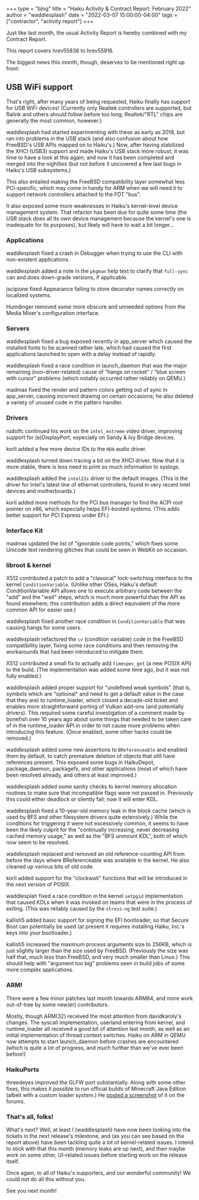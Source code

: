 +++
type = "blog"
title = "Haiku Activity & Contract Report: February 2022"
author = "waddlesplash"
date = "2022-03-07 15:00:00-04:00"
tags = ["contractor", "activity report"]
+++

Just like last month, the usual Activity Report is hereby combined with my Contract Report.

This report covers hrev55836 to hrev55916.

<!--more-->

The biggest news this month, though, deserves to be mentioned right up front:

## USB WiFi support

That's right, after many years of being requested, Haiku finally has support for USB WiFi devices! (Currently only Realtek controllers are supported, but Ralink and others should follow before too long; Realtek/"RTL" chips are generally the most common, however.)

waddlesplash had started experimenting with these as early as 2018, but ran into problems in the USB stack (and also confusion about how FreeBSD's USB APIs mapped on to Haiku's.) Now, after having stabilized the XHCI (USB3) support and made Haiku's USB stack more robust, it was time to have a look at this again; and now it has been completed and merged into the nightlies (but not before it uncovered a few last bugs in Haiku's USB subsystems.)

This also entailed making the FreeBSD compatibility layer somewhat less PCI-specific, which may come in handy for ARM when we will need it to support network controllers attached to the FDT "bus".

It also exposed some more weaknesses in Haiku's kernel-level device management system. That refactor has been due for quite some time (the USB stack does all its own device management because the kernel's one is inadequate for its purposes), but likely will have to wait a bit longer...

### Applications

waddlesplash fixed a crash in Debugger when trying to use the CLI with non-existent applications.

waddlesplash added a note in the `pkgman` help text to clarify that `full-sync` can and does down-grade versions, if applicable.

jscipione fixed Appearance failing to store decorator names correctly on localized systems.

Humdinger removed some more obscure and unneeded options from the Media Mixer's configuration interface.

### Servers

waddlesplash fixed a bug exposed recently in app_server which caused the installed fonts to be scanned rather late, which had caused the first applications launched to open with a delay instead of rapidly.

waddlesplash fixed a race condition in launch_daemon that was the major remaining (non-driver-related) cause of "hangs on rocket" / "blue screen with cursor" problems (which notably occurred rather reliably on QEMU.)

madmax fixed the render and pattern colors getting out of sync in app_server, causing incorrect drawing on certain occasions; he also deleted a variety of unused code in the pattern handler.

### Drivers

rudolfc continued his work on the `intel_extreme` video driver, improving support for (e)DisplayPort, especially on Sandy & Ivy Bridge devices.

korli added a few more device IDs to the `HDA` audio driver.

waddlesplash turned down tracing a bit on the XHCI driver. Now that it is more stable, there is less need to print so much information to syslogs.

waddlesplash added the `intel22x` driver to the default images. (This is the driver for Intel's latest line of ethernet controllers, found in very recent Intel devices and motherboards.)

korli added more methods for the PCI bus manager to find the ACPI root pointer on x86, which especially helps EFI-booted systems. (This adds better support for PCI Express under EFI.)

### Interface Kit

madmax updated the list of "ignorable code points," which fixes some Unicode text rendering glitches that could be seen in WebKit on occasion.

### libroot & kernel

X512 contributed a patch to add a "classical" lock-switching interface to the kernel `ConditionVariable`. (Unlike other OSes, Haiku's default ConditionVariable API allows one to execute arbitrary code between the "add" and the "wait" steps, which is much more powerful than the API as found elsewhere; this contribution adds a direct equivalent of the more common API for easier use.)

waddlesplash fixed another race condition in `ConditionVariable` that was causing hangs for some users.

waddlesplash refactored the `cv` (condition variable) code in the FreeBSD compatibility layer, fixing some race conditions and then removing the workarounds that had been introduced to mitigate them.

X512 contributed a small fix to actually add `timespec_get` (a new POSIX API) to the build. (The implementation was added some time ago, but it was not fully enabled.)

waddlesplash added proper support for "undefined weak symbols" (that is, symbols which are "optional" and need to get a default value in the case that they are) to runtime_loader, which closed a decade-old ticket and enables more straightforward porting of Vulkan add-ons (and potentially drivers). This required some careful investigation of a comment made by bonefish over 10 years ago about some things that needed to be taken care of in the runtime_loader API in order to not cause more problems when introducing this feature. (Once enabled, some other hacks could be removed.)

waddlesplash added some new assertions to `BReferenceable` and enabled them by default, to catch premature deletion of objects that still have references present. This exposed some bugs in HaikuDepot, package_daemon, packagefs, and other applications (most of which have been resolved already, and others at least improved.)

waddlesplash added some sanity checks to kernel memory allocation routines to make sure that incompatible flags were not passed in. Previously this could either deadlock or silently fail; now it will enter KDL.

waddlesplash fixed a 10-year-old memory leak in the block cache (which is used by BFS and other filesystem drivers quite extensively.) While the conditions for triggering it were not excessively common, it seems to have been the likely culprit for the "continually increasing, never decreasing cached memory usage," as well as the "BFS unmount KDL", both of which now seem to be resolved.

waddlesplash replaced and removed an old reference-counting API from before the days where BReferenceable was available in the kernel. He also cleaned up various bits of old code.

korli added support for the "clockwait" functions that will be introduced in the next version of POSIX.

waddlesplah fixed a race condition in the kernel `setpgid` implementation that caused KDLs when it was invoked on teams that were in the process of exiting. (This was reliably caused by the `stress-ng` test suite.)

kallisti5 added basic support for signing the EFI bootloader, so that Secure Boot can potentially be used (at present it requires installing Haiku, Inc.'s keys into your bootloader.)

kallisti5 increased the maximum process arguments size to 256KB, which is just slightly larger than the size used by FreeBSD. (Previously the size was half that, much less than FreeBSD, and very much smaller than Linux.) This should help with "argument too big" problems seen in build jobs of some more complex applications.

### ARM!

There were a few minor patches last month towards ARM64, and more work out-of-tree by some new(er) contributors.

Mostly, though ARM(32) received the most attention from davidkaroly's changes. The syscall implementation, userland entering from kernel, and runtime_loader all received a good bit of attention last month, as well as an initial implementation of thread context switches. Haiku on ARM in QEMU now attempts to start launch_daemon before crashes are encountered (which is quite a lot of progress, and much further than we've ever been before!)

### HaikuPorts

threedeyes improved the GLFW port substantially. Along with some other fixes, this makes it possible to run official builds of Minecraft Java Edition (albeit with a custom loader system.) He [posted a screenshot](https://discuss.haiku-os.org/t/minetest-and-minecraft-on-haiku/3597/21) of it on the forums.

### That's all, folks!

What's next? Well, at least I (waddlesplash) have now been looking into the tickets in the next release's milestone, and (as you can see based on the report above) have been tackling quite a lot of kernel-related issues. I intend to stick with that this month (memory leaks are up next), and then maybe work on some other, UI-related issues before starting work on the release itself.

Once again, to all of Haiku's supporters, and our wonderful community! We could not do all this without you.

See you next month!
